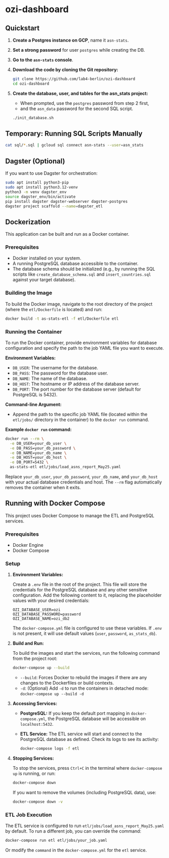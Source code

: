 # ozi-dashboard

## Quickstart

1. **Create a Postgres instance on GCP**, name it `asn-stats`.
2. **Set a strong password** for user `postgres` while creating the DB.
3. **Go to the `asn-stats` console**.
4. **Download the code by cloning the Git repository:**

    ```sh
    git clone https://github.com/lab4-berlin/ozi-dashboard
    cd ozi-dashboard
    ```

5. **Create the database, user, and tables for the asn_stats project:**

    - When prompted, use the `postgres` password from step 2 first,
    - and the `asn_data` password for the second SQL script.

    ```sh
    ./init_database.sh
    ```

## Temporary: Running SQL Scripts Manually

```sh
cat sql/*.sql | gcloud sql connect asn-stats --user=asn_stats
```

## Dagster (Optional)

If you want to use Dagster for orchestration:

```sh
sudo apt install python3-pip
sudo apt install python3.12-venv
python3 -m venv dagster_env
source dagster_env/bin/activate
pip install dagster dagster-webserver dagster-postgres
dagster project scaffold --name=dagster_etl
```

## Dockerization

This application can be built and run as a Docker container.

### Prerequisites

- Docker installed on your system.
- A running PostgreSQL database accessible to the container.
- The database schema should be initialized (e.g., by running the SQL scripts like `create_database_schema.sql` and `insert_countries.sql` against your target database).

### Building the Image

To build the Docker image, navigate to the root directory of the project (where the `etl/Dockerfile` is located) and run:

```sh
docker build -t as-stats-etl -f etl/Dockerfile etl
```

### Running the Container

To run the Docker container, provide environment variables for database configuration and specify the path to the job YAML file you want to execute.

**Environment Variables:**

- `DB_USER`: The username for the database.
- `DB_PASS`: The password for the database user.
- `DB_NAME`: The name of the database.
- `DB_HOST`: The hostname or IP address of the database server.
- `DB_PORT`: The port number for the database server (default for PostgreSQL is 5432).

**Command-line Argument:**

- Append the path to the specific job YAML file (located within the `etl/jobs/` directory in the container) to the `docker run` command.

**Example `docker run` command:**

```sh
docker run --rm \
  -e DB_USER=your_db_user \
  -e DB_PASS=your_db_password \
  -e DB_NAME=your_db_name \
  -e DB_HOST=your_db_host \
  -e DB_PORT=5432 \
  as-stats-etl etl/jobs/load_asns_report_May25.yaml
```

Replace `your_db_user`, `your_db_password`, `your_db_name`, and `your_db_host` with your actual database credentials and host. The `--rm` flag automatically removes the container when it exits.

## Running with Docker Compose

This project uses Docker Compose to manage the ETL and PostgreSQL services.

### Prerequisites

- Docker Engine
- Docker Compose

### Setup

1. **Environment Variables:**

    Create a `.env` file in the root of the project. This file will store the credentials for the PostgreSQL database and any other sensitive configuration. Add the following content to it, replacing the placeholder values with your desired credentials:

    ```env
    OZI_DATABASE_USER=ozi
    OZI_DATABASE_PASSWORD=password
    OZI_DATABASE_NAME=ozi_db2
    ```

    The `docker-compose.yml` file is configured to use these variables. If `.env` is not present, it will use default values (`user`, `password`, `as_stats_db`).

2. **Build and Run:**

    To build the images and start the services, run the following command from the project root:

    ```sh
    docker-compose up --build
    ```

    - `--build`: Forces Docker to rebuild the images if there are any changes to the Dockerfiles or build contexts.
    - `-d`: (Optional) Add `-d` to run the containers in detached mode: `docker-compose up --build -d`

3. **Accessing Services:**

    - **PostgreSQL:** If you keep the default port mapping in `docker-compose.yml`, the PostgreSQL database will be accessible on `localhost:5432`.
    - **ETL Service:** The ETL service will start and connect to the PostgreSQL database as defined. Check its logs to see its activity:

      ```sh
      docker-compose logs -f etl
      ```

4. **Stopping Services:**

    To stop the services, press `Ctrl+C` in the terminal where `docker-compose up` is running, or run:

    ```sh
    docker-compose down
    ```

    If you want to remove the volumes (including PostgreSQL data), use:

    ```sh
    docker-compose down -v
    ```

### ETL Job Execution

The ETL service is configured to run `etl/jobs/load_asns_report_May25.yaml` by default. To run a different job, you can override the command:

```sh
docker-compose run etl etl/jobs/your_job.yaml
```

Or modify the `command` in the `docker-compose.yml` for the `etl` service.
